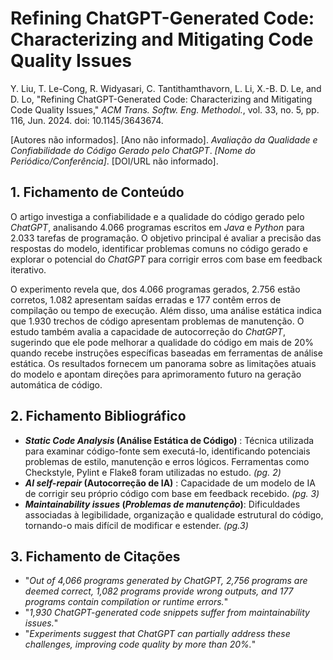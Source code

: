 # Refining ChatGPT-Generated Code: Characterizing and Mitigating Code Quality Issues

Y. Liu, T. Le-Cong, R. Widyasari, C. Tantithamthavorn, L. Li, X.-B. D. Le, and D. Lo, "Refining ChatGPT-Generated Code: Characterizing and Mitigating Code Quality Issues," _ACM Trans. Softw. Eng. Methodol._, vol. 33, no. 5, pp. 116, Jun. 2024. doi: 10.1145/3643674.

[Autores não informados]. [Ano não informado]. _Avaliação da Qualidade e Confiabilidade do Código Gerado pelo *ChatGPT*_. _[Nome do Periódico/Conferência]_. [DOI/URL não informado].

## 1. Fichamento de Conteúdo

O artigo investiga a confiabilidade e a qualidade do código gerado pelo _ChatGPT_, analisando 4.066 programas escritos em _Java_ e _Python_ para 2.033 tarefas de programação. O objetivo principal é avaliar a precisão das respostas do modelo, identificar problemas comuns no código gerado e explorar o potencial do _ChatGPT_ para corrigir erros com base em feedback iterativo.

O experimento revela que, dos 4.066 programas gerados, 2.756 estão corretos, 1.082 apresentam saídas erradas e 177 contêm erros de compilação ou tempo de execução. Além disso, uma análise estática indica que 1.930 trechos de código apresentam problemas de manutenção. O estudo também avalia a capacidade de autocorreção do _ChatGPT_, sugerindo que ele pode melhorar a qualidade do código em mais de 20% quando recebe instruções específicas baseadas em ferramentas de análise estática. Os resultados fornecem um panorama sobre as limitações atuais do modelo e apontam direções para aprimoramento futuro na geração automática de código.

## 2. Fichamento Bibliográfico

- **_Static Code Analysis_ (Análise Estática de Código)** : Técnica utilizada para examinar código-fonte sem executá-lo, identificando potenciais problemas de estilo, manutenção e erros lógicos. Ferramentas como Checkstyle, Pylint e Flake8 foram utilizadas no estudo. _(pg. 2)_
- **_AI self-repair_ (Autocorreção de IA)** : Capacidade de um modelo de IA de corrigir seu próprio código com base em feedback recebido. _(pg. 3)_
- **_Maintainability issues_ (_Problemas de manutenção_)**: Dificuldades associadas à legibilidade, organização e qualidade estrutural do código, tornando-o mais difícil de modificar e estender. _(pg.3)_

## 3. Fichamento de Citações

- "_Out of 4,066 programs generated by ChatGPT, 2,756 programs are deemed correct, 1,082 programs provide wrong outputs, and 177 programs contain compilation or runtime errors._"
- "_1,930 ChatGPT-generated code snippets suffer from maintainability issues._"
- "_Experiments suggest that ChatGPT can partially address these challenges, improving code quality by more than 20%._"
